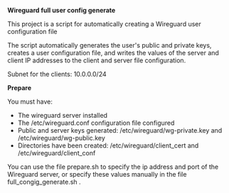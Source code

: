 **Wireguard full user config generate**

This project is a script for automatically creating a Wireguard user configuration file

The script automatically generates the user's public and private keys, creates a user configuration file, and writes the values of the server and client IP addresses to the client and server file configuration. 

Subnet for the clients: 10.0.0.0/24


**Prepare**

You must have:
- The wireguard server installed
- The /etc/wireguard.conf configuration file configured
- Public and  server keys generated:  /etc/wireguard/wg-private.key  and /etc/wireguard/wg-public.key
- Directories have been created: /etc/wireguard/client_cert and /etc/wireguard/client_conf

You can use the file prepare.sh to specify the ip address and port of the Wireguard server, or specify these values manually in the file full_congig_generate.sh .
